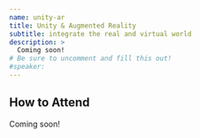 ```yaml
---
name: unity-ar
title: Unity & Augmented Reality
subtitle: integrate the real and virtual world
description: >
  Coming soon!
# Be sure to uncomment and fill this out!
#speaker:
---
```


## How to Attend

Coming soon!
